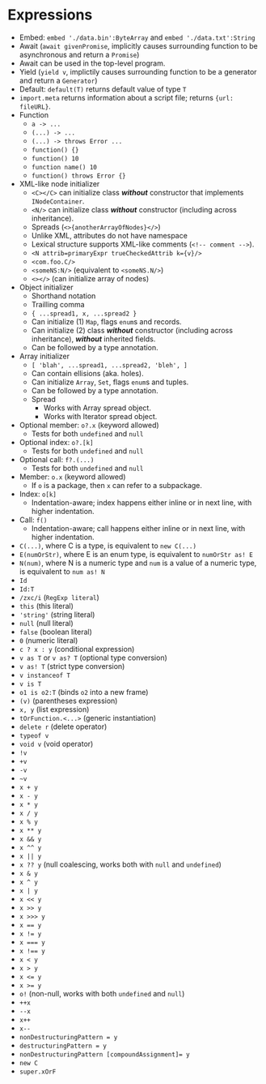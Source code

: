 # Expressions

- Embed: `embed './data.bin':ByteArray` and `embed './data.txt':String`
- Await (`await givenPromise`, implicitly causes surrounding function to be asynchronous and return a `Promise`)
- Await can be used in the top-level program.
- Yield (`yield v`, implictily causes surrounding function to be a generator and return a `Generator`)
- Default: `default(T)` returns default value of type `T`
- `import.meta` returns information about a script file; returns `{url: fileURL}`.
- Function
  - `a -> ...`
  - `(...) -> ...`
  - `(...) -> throws Error ...`
  - `function() {}`
  - `function() 10`
  - `function name() 10`
  - `function() throws Error {}`
- XML-like node initializer
  - `<C></C>` can initialize class _**without**_ constructor that implements `INodeContainer`.
  - `<N/>` can initialize class _**without**_ constructor (including across inheritance).
  - Spreads (`<>{anotherArrayOfNodes}</>`)
  - Unlike XML, attributes do not have namespace
  - Lexical structure supports XML-like comments (`<!-- comment -->`).
  - `<N attrib=primaryExpr trueCheckedAttrib k={v}/>`
  - `<com.foo.C/>`
  - `<someNS:N/>` (equivalent to `<someNS.N/>`)
  - `<></>` (can initialize array of nodes)
- Object initializer
  - Shorthand notation
  - Trailling comma
  - `{ ...spread1, x, ...spread2 }`
  - Can initialize (1) `Map`, flags `enum`s and records.
  - Can initialize (2) class _**without**_ constructor (including across inheritance), _**without**_ inherited fields.
  - Can be followed by a type annotation.
- Array initializer
  - `[ 'blah', ...spread1, ...spread2, 'bleh', ]`
  - Can contain ellisions (aka. holes).
  - Can initialize `Array`, `Set`, flags `enum`s and tuples.
  - Can be followed by a type annotation.
  - Spread
    - Works with Array spread object.
    - Works with Iterator spread object.
- Optional member: `o?.x` (keyword allowed)
  - Tests for both `undefined` and `null`
- Optional index: `o?.[k]`
  - Tests for both `undefined` and `null`
- Optional call: `f?.(...)`
  - Tests for both `undefined` and `null`
- Member: `o.x` (keyword allowed)
  - If `o` is a package, then `x` can refer to a subpackage.
- Index: `o[k]`
  - Indentation-aware; index happens either inline or in next line, with higher indentation.
- Call: `f()`
  - Indentation-aware; call happens either inline or in next line, with higher indentation.
- `C(...)`, where C is a type, is equivalent to `new C(...)`
- `E(numOrStr)`, where E is an enum type, is equivalent to `numOrStr as! E`
- `N(num)`, where N is a numeric type and `num` is a value of a numeric type, is equivalent to `num as! N`
- `Id`
- `Id:T`
- `/zxc/i` (`RegExp literal`)
- `this` (this literal)
- `'string'` (string literal)
- `null` (null literal)
- `false` (boolean literal)
- `0` (numeric literal)
- `c ? x : y` (conditional expression)
- `v as T` or `v as? T` (optional type conversion)
- `v as! T` (strict type conversion)
- `v instanceof T`
- `v is T`
- `o1 is o2:T` (binds `o2` into a new frame)
- `(v)` (parentheses expression)
- `x, y` (list expression)
- `tOrFunction.<...>` (generic instantiation)
- `delete r` (delete operator)
- `typeof v`
- `void v` (void operator)
- `!v`
- `+v`
- `-v`
- `~v`
- `x + y`
- `x - y`
- `x * y`
- `x / y`
- `x % y`
- `x ** y`
- `x && y`
- `x ^^ y`
- `x || y`
- `x ?? y` (null coalescing, works both with `null` and `undefined`)
- `x & y`
- `x ^ y`
- `x | y`
- `x << y`
- `x >> y`
- `x >>> y`
- `x == y`
- `x != y`
- `x === y`
- `x !== y`
- `x < y`
- `x > y`
- `x <= y`
- `x >= y`
- `o!` (non-null, works with both `undefined` and `null`)
- `++x`
- `--x`
- `x++`
- `x--`
- `nonDestructuringPattern = y`
- `destructuringPattern = y`
- `nonDestructuringPattern [compoundAssignment]= y`
- `new C`
- `super.xOrF`